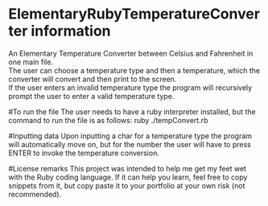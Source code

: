 # ElementaryRubyTemperatureConverter information
An Elementary Temperature Converter between Celsius and Fahrenheit in one main file.  
The user can choose a temperature type and then a temperature, which the converter will convert and then print to the screen.  
If the user enters an invalid temperature type the program will recursively prompt the user to enter a valid temperature type.

#To run the file
The user needs to have a ruby interpreter installed, but the command to run the file is as follows:
ruby ./tempConvert.rb

#Inputting data
Upon inputting a char for a temperature type the program will automatically move on, but for the number the user will have
to press ENTER to invoke the temperature conversion.

#License remarks
This project was intended to help me get my feet wet with the Ruby coding language.  If it can help you learn, feel free
to copy snippets from it, but copy paste it to your portfolio at your own risk (not recommended).
